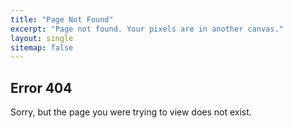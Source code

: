```yaml
---
title: "Page Not Found"
excerpt: "Page not found. Your pixels are in another canvas."
layout: single
sitemap: false
---
```


## Error 404

Sorry, but the page you were trying to view does not exist.
